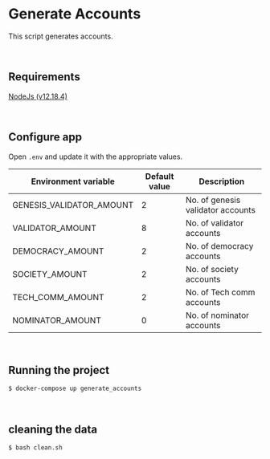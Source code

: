 # Generate Accounts

This script generates accounts. 

<br />

## Requirements
[NodeJs (v12.18.4)](https://nodejs.org/en/download/ "NodeJs (v12.18.4)")

<br />

## Configure app
Open `.env` and update it with the appropriate values.

|  Environment variable | Default value  | Description   |
| ------------ | ------------ | ------------ |
| GENESIS_VALIDATOR_AMOUNT | 2 | No. of genesis validator accounts |
| VALIDATOR_AMOUNT | 8 | No. of validator accounts|
| DEMOCRACY_AMOUNT  | 2 | No. of democracy accounts|
| SOCIETY_AMOUNT | 2 | No. of society accounts |
| TECH_COMM_AMOUNT  | 2  | No. of Tech comm accounts |
| NOMINATOR_AMOUNT  | 0  | No. of nominator accounts |

<br />

## Running the project

```bash
$ docker-compose up generate_accounts
```

<br />

## cleaning the data

```bash
$ bash clean.sh
```